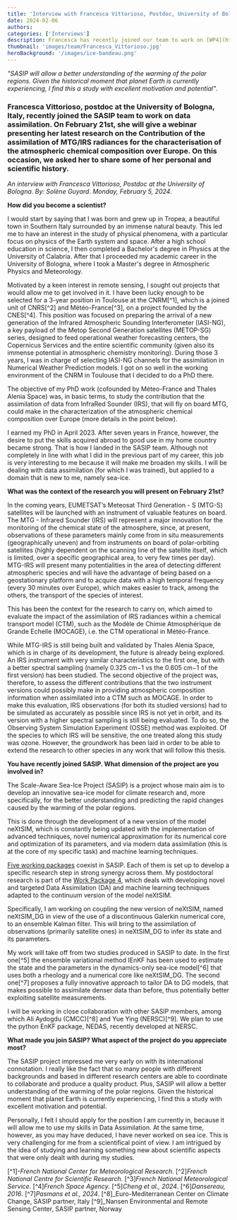 ```yaml
---
title: 'Interview with Francesca Vittorioso, Postdoc, University of Bologna'
date: 2024-02-06
authors:
categories: ['Interviews']
description: Francesca has recently joined our team to work on [WP4](https://sasip-climate.github.io/research/work-package-four/) on the occasion of her upcoming webinar, she accepted to share some of her personnal history and scientific background. 
thumbnail: 'images/team/Francesca_Vittorioso.jpg'
heroBackground: '/images/ice-bandeau.png'
---
```


_"SASIP will allow a better understanding of the warming of the polar regions. Given the historical moment that planet Earth is currently experiencing, I find this a study with excellent motivation and potential"_. 

### Francesca Vittorioso, postdoc at the University of Bologna, Italy, recently joined the SASIP team to work on data assimilation. On February 21st, she will give a webinar presenting her latest research on the Contribution of the assimilation of MTG/IRS radiances for the characterisation of the atmospheric chemical composition over Europe. On this occasion, we asked her to share some of her personal and scientific history. 

_An interview with Francesca Vittorioso, Postdoc at the University of Bologna_.
_By: Solène Guyard_.
_Monday, February 5, 2024_.

**How did you become a scientist?**

I would start by saying that I was born and grew up in Tropea, a beautiful town in Southern Italy surrounded by an immense natural beauty. This led me to have an interest in the study of physical phenomena, with a particular focus on physics of the Earth system and space. After a high school education in science, I then completed a Bachelor's degree in Physics at the University of Calabria. After that I proceeded my academic career in the University of Bologna, where I took a Master's degree in Atmospheric Physics and Meteorology. 

Motivated by a keen interest in remote sensing, I sought out projects that would allow me to get involved in it. I have been lucky enough to be selected for a 3-year position in Toulouse at the CNRM[^1], which is a joined unit of CNRS[^2] and Météo-France[^3], on a project founded by the CNES[^4]. This position was focused on preparing the arrival of a new generation of the Infrared Atmospheric Sounding Interferometer (IASI-NG), a key payload of the Metop Second Generation satellites (METOP-SG) series, designed to feed operational weather forecasting centers, the Copernicus Services and the entire scientific community (given also its immense potential in atmospheric chemistry monitoring).  During those 3 years, I was in charge of selecting IASI-NG channels for the assimilation in Numerical Weather Prediction models. I got on so well in the working environment of the CNRM in Toulouse that I decided to do a PhD there.

The objective of my PhD work (cofounded by Méteo-France and Thales Alenia Space) was, in basic terms, to study the contribution that the assimilation of data from InfraRed Sounder (IRS), that will fly on board MTG, could make in the characterization of the atmospheric chemical composition over Europe (more details in the point below).

I earned my PhD in April 2023. After seven years in France, however, the desire to put the skills acquired abroad to good use in my home country became strong. That is how I landed in the SASIP team. Although not completely in line with what I did in the previous part of my career, this job is very interesting to me because it will make me broaden my skills. I will be dealing with data assimilation (for which I was trained), but applied to a domain that is new to me, namely sea-ice.

**What was the context of the research you will present on February 21st?**

In the coming years, EUMETSAT’s Meteosat Third Generation - S (MTG-S) satellites will be launched with an instrument of valuable features on board. The MTG - Infrared Sounder (IRS) will represent a major innovation for the monitoring of the chemical state of the atmosphere, since, at present, observations of these parameters mainly come from in situ measurements (geographically uneven) and from instruments on board of polar-orbiting satellites (highly dependent on the scanning line of the satellite itself, which is limited, over a specific geographical area, to very few times per day). 
MTG-IRS will present many potentialities in the area of detecting different atmospheric species and will have the advantage of being based on a geostationary platform and to acquire data with a high temporal frequency (every 30 minutes over Europe), which makes easier to track, among the others, the transport of the species of interest.

This has been the context for the research to carry on, which aimed to evaluate the impact of the assimilation of IRS radiances within a chemical transport model (CTM), such as the Modèle de Chimie Atmosphérique de Grande Echelle (MOCAGE), i.e. the CTM operational in Météo-France.

While MTG-IRS is still being built and validated by Thales Alenia Space, which is in charge of its development, the future is already being explored. An IRS instrument with very similar characteristics to the first one, but with a better spectral sampling (namely 0.325 cm−1 vs the 0.605 cm−1 of the first version) has been studied. The second objective of the project was, therefore, to assess the different contributions that the two instrument versions could possibly make in providing atmospheric composition information when assimilated into a CTM such as MOCAGE.
In order to make this evaluation, IRS observations (for both its studied versions) had to be simulated as accurately as possible since IRS is not yet in orbit, and its version with a higher spectral sampling is still being evaluated. To do so, the Observing System Simulation Experiment (OSSE) method was exploited. Of the species to which IRS will be sensitive, the one treated along this study was ozone. However, the groundwork has been laid in order to be able to extend the research to other species in any work that will follow this thesis.

**You have recently joined SASIP. What dimension of the project are you involved in?**

The Scale-Aware Sea-Ice Project (SASIP) is a project whose main aim is to develop an innovative sea-ice model for climate research and, more specifically, for the better understanding and predicting the rapid changes caused by the warming of the polar regions.

This is done through the development of a new version of the model neXtSIM, which is constantly being updated with the implementation of advanced techniques, novel numerical approximation for its numerical core and optimization of its parameters, and via modern data assimilation (this is at the core of my specific task) and machine learning techniques. 

[Five working packages](https://sasip-climate.github.io/research/) coexist in SASIP. Each of them is set up to develop a specific research step in strong synergy across them. My postdoctoral research is part of the [Work Package 4](https://sasip-climate.github.io/research/work-package-four/), which deals with developing novel and targeted Data Assimilation (DA) and machine learning techniques adapted to the continuum version of the model neXtSIM. 

Specifically, I am working on coupling the new version of neXtSIM, named neXtSIM_DG in view of the use of a discontinuous Galerkin numerical core, to an ensemble Kalman filter. This will bring to the assimilation of observations (primarily satellite ones) in neXtSIM_DG to infer its state and its parameters. 

My work will take off from two studies produced in SASIP to date. In the first one[^5] the ensemble variational method IEnKF has been used to estimate the state and the parameters in the dynamics-only sea-ice model[^6] that uses both a rheology and a numerical core like neXtSIM_DG. The second one[^7] proposes a fully innovative approach to tailor DA to DG models, that makes possible to assimilate denser data than before, thus potentially better exploiting satellite measurements. 

I will be working in close collaboration with other SASIP members, among which Ali Aydogdu (CMCC)[^8] and Yue Ying (NERSC)[^9]. We plan to use the python EnKF package, NEDAS, recently developed at NERSC.

**What made you join SASIP? What aspect of the project do you appreciate most?**

The SASIP project impressed me very early on with its international connotation. I really like the fact that so many people with different backgrounds and based in different research centers are able to coordinate to collaborate and produce a quality product. 
Plus, SASIP will allow a better understanding of the warming of the polar regions. Given the historical moment that planet Earth is currently experiencing, I find this a study with excellent motivation and potential.

Personally, I felt I should apply for the position I am currently in, because it will allow me to use my skills in Data Assimilation. At the same time, however, as you may have deduced, I have never worked on sea ice. This is very challenging for me from a scientifical point of view. I am intrigued by the idea of studying and learning something new about scientific aspects that were only dealt with during my studies.


[^1]_-French National Center for Meteorological Research_. 
[^2]_French National Centre for Scientific Research_.
[^3]_French National Meteorological Service_.
[^4]_French Space Agency_.
[^5]_Cheng et al., 2024_.
[^6]_Dansereau, 2016_.
[^7]_Pasmans et al., 2024_. 
[^8]_Euro-Mediterranean Center on Climate Change, SASIP partner, Italy
[^9]_Nansen Environmental and Remote Sensing Center, SASIP partner, Norway
